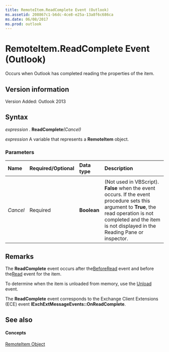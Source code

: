 ```yaml
---
title: RemoteItem.ReadComplete Event (Outlook)
ms.assetid: 208867c1-b6dc-4ce8-e25a-13a8f6c686ca
ms.date: 06/08/2017
ms.prod: outlook
---
```



# RemoteItem.ReadComplete Event (Outlook)
Occurs when Outlook has completed reading the properties of the item.

## Version information

Version Added: Outlook 2013 


## Syntax

 _expression_ . **ReadComplete**_(Cancel)_

 _expression_ A variable that represents a **RemoteItem** object.


### Parameters



|**Name**|**Required/Optional**|**Data type**|**Description**|
|:-----|:-----|:-----|:-----|
|||||
| _Cancel_|Required| **Boolean**|(Not used in VBScript). **False** when the event occurs. If the event procedure sets this argument to **True**, the read operation is not completed and the item is not displayed in the Reading Pane or inspector.|

## Remarks

The **ReadComplete** event occurs after the[BeforeRead](remoteitem-read-event-outlook.md) event and before the[Read](remoteitem-beforeread-event-outlook.md) event for the item.

To determine when the item is unloaded from memory, use the [Unload](remoteitem-unload-event-outlook.md) event.

The **ReadComplete** event corresponds to the Exchange Client Extensions (ECE) event **IExchExtMessageEvents::OnReadComplete**.


## See also


#### Concepts


[RemoteItem Object](remoteitem-object-outlook.md)

